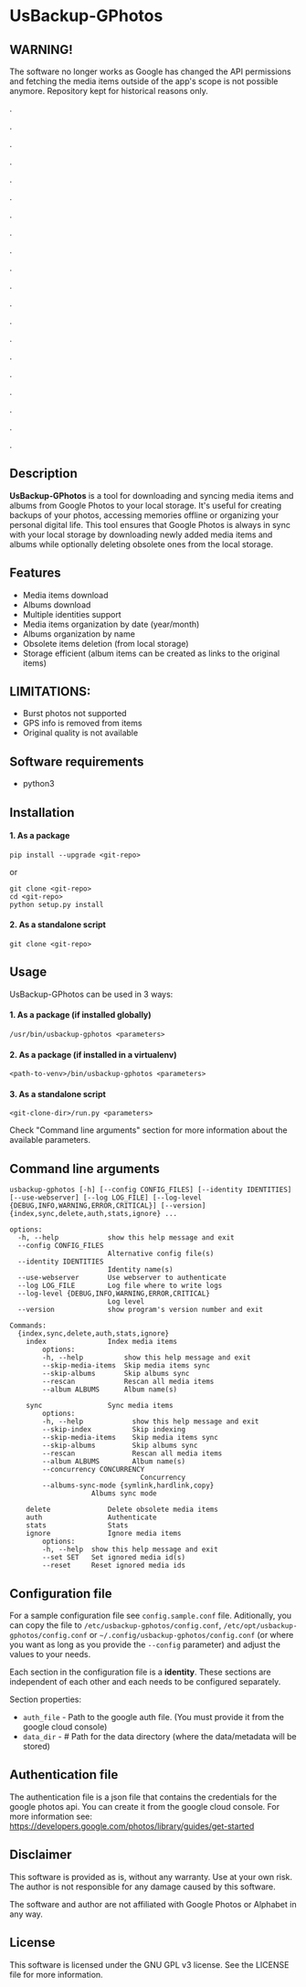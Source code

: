 # UsBackup-GPhotos

## WARNING!
The software no longer works as Google has changed the API permissions and fetching the media items outside of the app's scope is not possible anymore. Repository kept for historical reasons only.

.

.

.

.

.

.

.

.

.

.

.

.

.

.

.

.

.

.

.

.

## Description

**UsBackup-GPhotos** is a tool for downloading and syncing media items and albums from Google Photos to your local storage. It's useful for creating backups of your photos, accessing memories offline or organizing your personal digital life. This tool ensures that Google Photos is always in sync with your local storage by downloading newly added media items and albums while optionally deleting obsolete ones from the local storage.

## Features

- Media items download
- Albums download
- Multiple identities support
- Media items organization by date (year/month)
- Albums organization by name
- Obsolete items deletion (from local storage)
- Storage efficient (album items can be created as links to the original items)

## LIMITATIONS:
- Burst photos not supported
- GPS info is removed from items
- Original quality is not available

## Software requirements

- python3

## Installation

#### 1. As a package

```
pip install --upgrade <git-repo>
```

or 

```
git clone <git-repo>
cd <git-repo>
python setup.py install
```

#### 2. As a standalone script

```
git clone <git-repo>
```

## Usage

UsBackup-GPhotos can be used in 3 ways:

#### 1. As a package (if installed globally)

```
/usr/bin/usbackup-gphotos <parameters>
```

#### 2. As a package (if installed in a virtualenv)

```
<path-to-venv>/bin/usbackup-gphotos <parameters>
```

#### 3. As a standalone script

```
<git-clone-dir>/run.py <parameters>
```

Check "Command line arguments" section for more information about the available parameters.

## Command line arguments

```
usbackup-gphotos [-h] [--config CONFIG_FILES] [--identity IDENTITIES] [--use-webserver] [--log LOG_FILE] [--log-level {DEBUG,INFO,WARNING,ERROR,CRITICAL}] [--version] {index,sync,delete,auth,stats,ignore} ...

options:
  -h, --help            show this help message and exit
  --config CONFIG_FILES
                        Alternative config file(s)
  --identity IDENTITIES
                        Identity name(s)
  --use-webserver       Use webserver to authenticate
  --log LOG_FILE        Log file where to write logs
  --log-level {DEBUG,INFO,WARNING,ERROR,CRITICAL}
                        Log level
  --version             show program's version number and exit

Commands:
  {index,sync,delete,auth,stats,ignore}
    index               Index media items
        options:
        -h, --help          show this help message and exit
        --skip-media-items  Skip media items sync
        --skip-albums       Skip albums sync
        --rescan            Rescan all media items
        --album ALBUMS      Album name(s)

    sync                Sync media items
        options:
        -h, --help            show this help message and exit
        --skip-index          Skip indexing
        --skip-media-items    Skip media items sync
        --skip-albums         Skip albums sync
        --rescan              Rescan all media items
        --album ALBUMS        Album name(s)
        --concurrency CONCURRENCY
                                Concurrency
        --albums-sync-mode {symlink,hardlink,copy}
                    Albums sync mode

    delete              Delete obsolete media items
    auth                Authenticate
    stats               Stats
    ignore              Ignore media items
        options:
        -h, --help  show this help message and exit
        --set SET   Set ignored media id(s)
        --reset     Reset ignored media ids
```

## Configuration file

For a sample configuration file see `config.sample.conf` file. Aditionally, you can copy the file to `/etc/usbackup-gphotos/config.conf`, `/etc/opt/usbackup-gphotos/config.conf` or `~/.config/usbackup-gphotos/config.conf` (or where you want as long as you provide the `--config` parameter) and adjust the values to your needs.

Each section in the configuration file is a **identity**. These sections are independent of each other and each needs to be configured separately.

Section properties:
- `auth_file` - Path to the google auth file. (You must provide it from the google cloud console)
- `data_dir` - # Path for the data directory (where the data/metadata will be stored)

## Authentication file

The authentication file is a json file that contains the credentials for the google photos api. You can create it from the google cloud console. For more information see: https://developers.google.com/photos/library/guides/get-started

## Disclaimer

This software is provided as is, without any warranty. Use at your own risk. The author is not responsible for any damage caused by this software.

The software and author are not affiliated with Google Photos or Alphabet in any way.

## License

This software is licensed under the GNU GPL v3 license. See the LICENSE file for more information.
